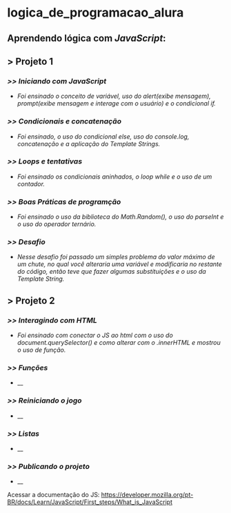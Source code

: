 # logica_de_programacao_alura
## Aprendendo lógica com *JavaScript*:
## > Projeto 1
### *>> Iniciando com JavaScript*
* _Foi ensinado o conceito de variável, uso do alert(exibe mensagem), prompt(exibe mensagem e interage com o usuário) e o condicional if._
### *>> Condicionais e concatenação*
* _Foi ensinado, o uso do condicional else, uso do console.log, concatenação e a aplicação do Template Strings._
### *>> Loops e tentativas*
* _Foi ensinado os condicionais aninhados, o loop while e o uso de um contador._
### *>> Boas Práticas de programção*
* _Foi ensinado o uso da biblioteca do Math.Random(), o uso do parseInt e o uso do operador ternário._
### *>> Desafio*
* _Nesse desafio foi passado um simples problema do valor máximo de um chute, no qual você alteraria uma variável e modificaria no restante do código, então teve que fazer algumas substituições e o uso da Template String._
## > Projeto 2
### *>> Interagindo com HTML*
* _Foi ensinado com conectar o JS ao html com o uso do document.querySelector() e como alterar com o .innerHTML e mostrou o uso de função._
### *>> Funções*
* __
### *>> Reiniciando o jogo*
* __
### *>> Listas*
* __
### *>> Publicando o projeto*
* __

Acessar a documentação do JS: https://developer.mozilla.org/pt-BR/docs/Learn/JavaScript/First_steps/What_is_JavaScript
